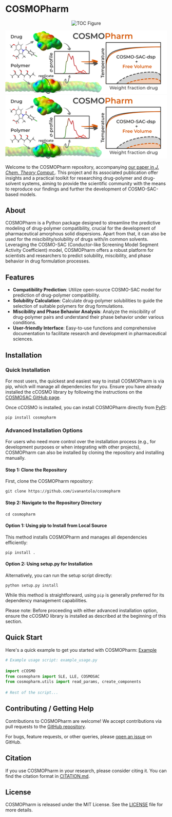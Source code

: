 # COSMOPharm

<p align="center">
  <img src="TOC.png" alt="TOC Figure" width="400"/>
</p>

![](https://github.com/ivanantolo/cosmopharm/raw/main/TOC.png)
![](https://github.com/ivanantolo/cosmopharm/blob/main/TOC.png?raw=True)

Welcome to the COSMOPharm repository, accompanying [our paper in *J. Chem. Theory Comput.*](https://dx.doi.org/10.1021/acs.jctc.9b01016). This project and its associated publication offer insights and a practical toolkit for researching drug-polymer and drug-solvent systems, aiming to provide the scientific community with the means to reproduce our findings and further the development of COSMO-SAC-based models.

## About 

COSMOPharm is a Python package designed to streamline the predictive modeling of drug-polymer compatibility, crucial for the development of pharmaceutical amorphous solid dispersions. Apart from that, it can also be used for the miscibility/solubility of drugs with/in common solvents. Leveraging the COSMO-SAC (Conductor-like Screening Model Segment Activity Coefficient) model, COSMOPharm offers a robust platform for scientists and researchers to predict solubility, miscibility, and phase behavior in drug formulation processes.

## Features

- **Compatibility Prediction**: Utilize open-source COSMO-SAC model for prediction of drug-polymer compatibility.
- **Solubility Calculation**: Calculate drug-polymer solubilities to guide the selection of suitable polymers for drug formulations.
- **Miscibility and Phase Behavior Analysis**: Analyze the miscibility of drug-polymer pairs and understand their phase behavior under various conditions.
- **User-friendly Interface**: Easy-to-use functions and comprehensive documentation to facilitate research and development in pharmaceutical sciences.

## Installation

### Quick Installation
For most users, the quickest and easiest way to install COSMOPharm is via pip, which will manage all dependencies for you. Ensure you have already installed the cCOSMO library by following the instructions on the [COSMOSAC GitHub page](https://github.com/usnistgov/COSMOSAC).

Once cCOSMO is installed, you can install COSMOPharm directly from [PyPI](https://pypi.org/project/cosmopharm/):

```
pip install cosmopharm
```

### Advanced Installation Options

For users who need more control over the installation process (e.g., for development purposes or when integrating with other projects), COSMOPharm can also be installed by cloning the repository and installing manually. 

#### Step 1: Clone the Repository

First, clone the COSMOPharm repository:
```
git clone https://github.com/ivanantolo/cosmopharm
```

#### Step 2: Navigate to the Repository Directory

```
cd cosmopharm
```

#### Option 1: Using pip to Install from Local Source

This method installs COSMOPharm and manages all dependencies efficiently:

```
pip install .
```


#### Option 2: Using setup.py for Installation

Alternatively, you can run the setup script directly:

```
python setup.py install
```

While this method is straightforward, using `pip` is generally preferred for its dependency management capabilities.

Please note: Before proceeding with either advanced installation option, ensure the cCOSMO library is installed as described at the beginning of this section.

## Quick Start

Here's a quick example to get you started with COSMOPharm: [Example](https://github.com/ivanantolo/cosmopharm/blob/main/example_usage.py)

```python
# Example usage script: example_usage.py

import cCOSMO
from cosmopharm import SLE, LLE, COSMOSAC
from cosmopharm.utils import read_params, create_components

# Rest of the script...
```

## Contributing / Getting Help

Contributions to COSMOPharm are welcome! We accept contributions via pull requests to the [GitHub repository](https://github.com/ivanantolo/cosmopharm). 

For bugs, feature requests, or other queries, please [open an issue](https://github.com/ivanantolo/cosmopharm/issues) on GitHub.


## Citation

If you use COSMOPharm in your research, please consider citing it. You can find the citation format in [CITATION.md](https://github.com/ivanantolo/cosmopharm/CITATION.md).


## License

COSMOPharm is released under the MIT License. See the [LICENSE](https://github.com/ivanantolo/cosmopharm/LICENSE) file for more details.